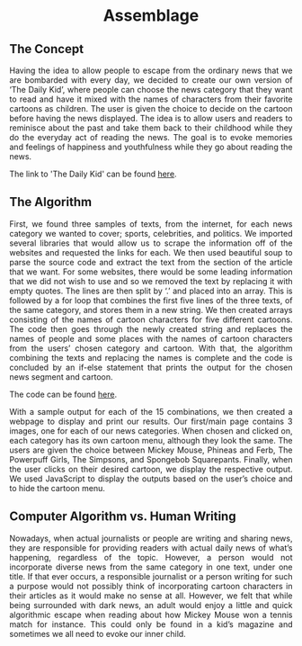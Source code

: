 <h1 align="center">Assemblage</h1>

<h2>The Concept</h2>

<p align="justify"> Having the idea to allow people to escape from the ordinary news that we are bombarded with every day, we decided to create our own version of ‘The Daily Kid’, where people can choose the news category that they want to read and have it mixed with the names of characters from their favorite cartoons as children. The user is given the choice to decide on the cartoon before having the news displayed. The idea is to allow users and readers to reminisce about the past and take them back to their childhood while they do the everyday act of reading the news. The goal is to evoke memories and feelings of happiness and youthfulness while they go about reading the news.</p> 

The link to 'The Daily Kid' can be found [here](https://aliawaleed.github.io/SoftwareArt/Assemblage/index.html).

<h2>The Algorithm</h2>

<p align="justify">First, we found three samples of texts, from the internet, for each news category we wanted to cover; sports, celebrities, and politics. We imported several libraries that would allow us to scrape the information off of the websites and requested the links for each. We then used beautiful soup to parse the source code and extract the text from the section of the article that we want. For some websites, there would be some leading information that we did not wish to use and so we removed the text by replacing it with empty quotes. The lines are then split by ‘.’ and placed into an array. This is followed by a for loop that combines the first five lines of the three texts, of the same category, and stores them in a new string. We then created arrays consisting of the names of cartoon characters for five different cartoons. The code then goes through the newly created string and replaces the names of people and some places with the names of cartoon characters from the users’ chosen category and cartoon. With that, the algorithm combining the texts and replacing the names is complete and the code is concluded by an if-else statement that prints the output for the chosen news segment and cartoon.</p> 

The code can be found [here](https://colab.research.google.com/drive/10cxXTuh4eaB0RbM2YLhGDCy4PX-hQNW7?usp=sharing).

<p align="justify">With a sample output for each of the 15 combinations, we then created a webpage to display and print our results. Our first/main page contains 3 images, one for each of our news categories. When chosen and clicked on, each category has its own cartoon menu, although they look the same. The users are given the choice between Mickey Mouse, Phineas and Ferb, The Powerpuff Girls, The Simpsons, and Spongebob Squarepants. Finally, when the user clicks on their desired cartoon, we display the respective output. We used JavaScript to display the outputs based on the user’s choice and to hide the cartoon menu.</p>

<h2>Computer Algorithm vs. Human Writing</h2>

<p align="justify">Nowadays, when actual journalists or people are writing and sharing news, they are responsible for providing readers with actual daily news of what’s happening, regardless of the topic. However, a person would not incorporate diverse news from the same category in one text, under one title. If that ever occurs, a responsible journalist or a person writing for such a purpose would not possibly think of incorporating cartoon characters in their articles as it would make no sense at all. However, we felt that while being surrounded with dark news, an adult would enjoy a little and quick algorithmic escape when reading about how Mickey Mouse won a tennis match for instance. This could only be found in a kid’s magazine and sometimes we all need to evoke our inner child.</p>
